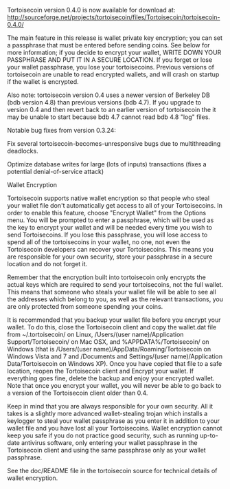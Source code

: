 Tortoisecoin version 0.4.0 is now available for download at:
http://sourceforge.net/projects/tortoisecoin/files/Tortoisecoin/tortoisecoin-0.4.0/

The main feature in this release is wallet private key encryption;
you can set a passphrase that must be entered before sending coins.
See below for more information; if you decide to encrypt your wallet,
WRITE DOWN YOUR PASSPHRASE AND PUT IT IN A SECURE LOCATION. If you
forget or lose your wallet passphrase, you lose your tortoisecoins.
Previous versions of tortoisecoin are unable to read encrypted wallets,
and will crash on startup if the wallet is encrypted.

Also note: tortoisecoin version 0.4 uses a newer version of Berkeley DB
(bdb version 4.8) than previous versions (bdb 4.7). If you upgrade
to version 0.4 and then revert back to an earlier version of tortoisecoin
the it may be unable to start because bdb 4.7 cannot read bdb 4.8
"log" files.


Notable bug fixes from version 0.3.24:

Fix several tortoisecoin-becomes-unresponsive bugs due to multithreading
deadlocks.

Optimize database writes for large (lots of inputs) transactions
(fixes a potential denial-of-service attack)


Wallet Encryption

Tortoisecoin supports native wallet encryption so that people who steal your
wallet file don't automatically get access to all of your Tortoisecoins.
In order to enable this feature, choose "Encrypt Wallet" from the
Options menu.  You will be prompted to enter a passphrase, which
will be used as the key to encrypt your wallet and will be needed
every time you wish to send Tortoisecoins.  If you lose this passphrase,
you will lose access to spend all of the tortoisecoins in your wallet,
no one, not even the Tortoisecoin developers can recover your Tortoisecoins.
This means you are responsible for your own security, store your
passphrase in a secure location and do not forget it.

Remember that the encryption built into tortoisecoin only encrypts the
actual keys which are required to send your tortoisecoins, not the full
wallet.  This means that someone who steals your wallet file will
be able to see all the addresses which belong to you, as well as the
relevant transactions, you are only protected from someone spending
your coins.

It is recommended that you backup your wallet file before you
encrypt your wallet.  To do this, close the Tortoisecoin client and
copy the wallet.dat file from ~/.tortoisecoin/ on Linux, /Users/(user
name)/Application Support/Tortoisecoin/ on Mac OSX, and %APPDATA%/Tortoisecoin/
on Windows (that is /Users/(user name)/AppData/Roaming/Tortoisecoin on
Windows Vista and 7 and /Documents and Settings/(user name)/Application
Data/Tortoisecoin on Windows XP).  Once you have copied that file to a
safe location, reopen the Tortoisecoin client and Encrypt your wallet.
If everything goes fine, delete the backup and enjoy your encrypted
wallet.  Note that once you encrypt your wallet, you will never be
able to go back to a version of the Tortoisecoin client older than 0.4.

Keep in mind that you are always responsible for your own security.
All it takes is a slightly more advanced wallet-stealing trojan which
installs a keylogger to steal your wallet passphrase as you enter it
in addition to your wallet file and you have lost all your Tortoisecoins.
Wallet encryption cannot keep you safe if you do not practice
good security, such as running up-to-date antivirus software, only
entering your wallet passphrase in the Tortoisecoin client and using the
same passphrase only as your wallet passphrase.

See the doc/README file in the tortoisecoin source for technical details
of wallet encryption.
